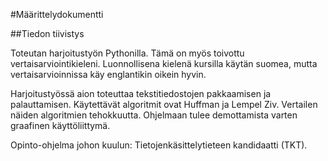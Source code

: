 #Määrittelydokumentti

##Tiedon tiivistys

Toteutan harjoitustyön Pythonilla. Tämä on myös toivottu vertaisarviointikieleni. Luonnollisena kielenä kursilla käytän suomea, mutta vertaisarvioinnissa käy englantikin oikein hyvin.

Harjoitustyössä aion toteuttaa tekstitiedostojen pakkaamisen ja palauttamisen. Käytettävät algoritmit ovat Huffman ja Lempel Ziv. Vertailen näiden algoritmien tehokkuutta. Ohjelmaan tulee demottamista varten graafinen käyttöliittymä.

Opinto-ohjelma johon kuulun: Tietojenkäsittelytieteen kandidaatti (TKT).
